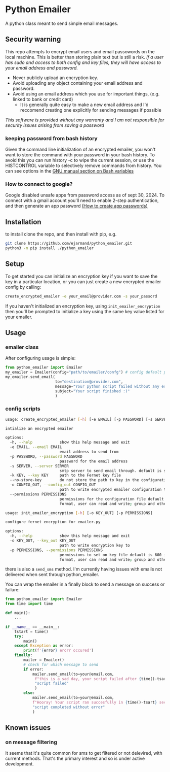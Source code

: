 # Python Emailer

A python class meant to send simple email messages.

## Security warning

This repo attempts to encrypt email users and email passowords on the local machine.
This is better than storing plain text but is still a risk. *If a user has sudo and access to both config and key files, they will have access to your email address and password.*
- Never publicly upload an encryption key.
- Avoid uploading any object containing your email address and password.
- Avoid using an email address which you use for important things, (e.g. linked to bank or credit card)
    - It is generally quite easy to make a new email address and I'd reccomend creating one explicitly for sending messages if possible

*This software is provided without any warranty and I am not responsible for security issues arising from saving a password*

### keeping password from bash history
Given the command line initialization of an encrypted emailer, you won't want to store the command with your password in your bash history. To avoid this you can run history -c to wipe the current session, or use the HISTCONTROL variable to selectively remove commands from history. You can see options in the [GNU manual section on Bash variables](https://www.gnu.org/software/bash/manual/html_node/Bash-Variables.html) 

### How to connect to google?

Google disabled unsafe apps from password access as of sept 30, 2024. To connect with a gmail account you'll need to enable 2-step authentication, and then generate an app password [(How to create app passwords)](https://knowledge.workspace.google.com/kb/how-to-create-app-passwords-000009237)

## Installation
to install clone the repo, and then install with pip, e.g.

```bash
git clone https://github.com/ejarmand/python_emailer.git
python3 -m pip install ./python_emailer
```

## Setup
To get started you can initialize an encryption key if you want to save the key in a particular location, or you can just create a new encrypted emailer config by calling:

```bash
create_encrypted_emailer -e your_email@provider.com -s your_passord
```

If you haven't initialized an encryption key, using `init_emailer_encryption` then you'll be prompted to initialize a key using the same key value listed for your emailer.

## Usage

### emailer class
After configuring usage is simple:
```python
from python_emailer import Emailer
my_emailer = Emailer(config="path/to/emailer/confg") # config default points to default config path
my_emailer.send_email(
                      to="destination@provider.com",
                      message="Your python script failed without any errors!",
                      subject="Your script finished :)"
                      )
```

### config scripts

```bash
usage: create_encrypted_emailer [-h] [-e EMAIL] [-p PASSWORD] [-s SERVER] [-k KEY] [--no-store-key] [-o CONFIG_OUT] [--permissions PERMISSIONS]

intialize an encrypted emailer

options:
  -h, --help            show this help message and exit
  -e EMAIL, --email EMAIL
                        email address to send from
  -p PASSWORD, --password PASSWORD
                        password for the email address
  -s SERVER, --server SERVER
                        smtp server to send email through. default is smtp.gmail.com
  -k KEY, --key KEY     path to the Fernet key file
  --no-store-key        do not store the path to key in the configuration file
  -o CONFIG_OUT, --config_out CONFIG_OUT
                        path to write encrypted emailer configuration to
  --permissions PERMISSIONS
                        permissions for the configuration file default is 600 in octal
                        format, user can read and write; group and others have no permissions
```

```bash
usage: init_emailer_encryption [-h] [-o KEY_OUT] [-p PERMISSIONS]

configure fernet encryption for emailer.py

options:
  -h, --help            show this help message and exit
  -o KEY_OUT, --key_out KEY_OUT
                        path to write encryption key to
  -p PERMISSIONS, --permissions PERMISSIONS
                        permissions to set on key file default is 600 in octal
                        format, user can read and write; group and others have no permissions
```


there is also a `send_sms` method. I'm currently having issues with emails not delivered when sent through python_emailer.

You can wrap the emailer in a finally block to send a message on success or failure:

```python
from python_emailer import Emailer
from time import time

def main():
    ...

if __name__ == __main__:
    tstart = time()
    try:
        main()
    except Exception as error:
        print(f'{error} erorr occured')
    finally:
        mailer = Emailer()
        # check for which message to send
        if error:
            mailer.send_email(to=your@email.com,
             f"this is a sad day, your script failed after {time()-tsart} seconds",
             "script failed"
             )
        else:
            mailer.send_email(to=your@email.com,
            f"Hooray! Your script ran succesfully in {time()-tsart} seconds!"
            "script completed without error"
            )
```




## Known issues
### on message filtering
It seems that it's quite common for sms to get filtered or not delevired, with current methods. That's the primary interest and so is under active development.